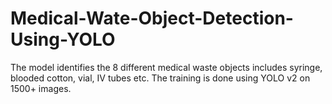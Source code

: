 # Medical-Wate-Object-Detection-Using-YOLO
The model identifies the 8 different medical waste objects includes syringe, blooded cotton, vial, IV tubes etc. The training is done using YOLO v2 on 1500+ images.
